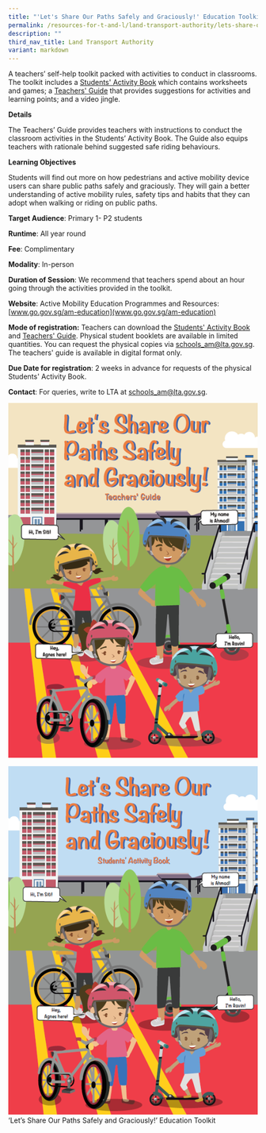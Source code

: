 ```yaml
---
title: "'Let's Share Our Paths Safely and Graciously!' Education Toolkit"
permalink: /resources-for-t-and-l/land-transport-authority/lets-share-our-paths/
description: ""
third_nav_title: Land Transport Authority
variant: markdown
---
```

A teachers’ self-help toolkit packed with activities to conduct in classrooms. The toolkit includes a [Students' Activity Book](https://go.gov.sg/studentactivitybook) which contains worksheets and games; a [Teachers' Guide](https://go.gov.sg/amteachersguide) that provides suggestions for activities and learning points; and a video jingle.

**Details**

The Teachers’ Guide provides teachers with instructions to conduct the classroom activities in the Students’ Activity Book. The Guide also equips teachers with rationale behind suggested safe riding behaviours.

**Learning Objectives**

Students will find out more on how pedestrians and active mobility device users can share public paths safely and graciously. They will gain a better understanding of active mobility rules, safety tips and habits that they can adopt when walking or riding on public paths.

**Target Audience**: Primary 1- P2 students

**Runtime**: All year round

**Fee**: Complimentary

**Modality**: In-person

**Duration of Session**:        We recommend that teachers spend about an hour going through the activities provided in the toolkit.

**Website**: Active Mobility Education Programmes and Resources: [www.go.gov.sg/am-education](www.go.gov.sg/am-education) 

**Mode of registration:**        Teachers can download the [Students' Activity Book](https://go.gov.sg/studentactivitybook) and [Teachers' Guide](https://go.gov.sg/amteachersguide).
Physical student booklets are available in limited quantities. You can request the physical copies via [schools_am@lta.gov.sg](schools_am@lta.gov.sg). The teachers' guide is available in digital format only.


**Due Date for registration**: 2 weeks in advance for requests of the physical Students' Activity Book.

**Contact**: For queries, write to LTA at [schools_am@lta.gov.sg](schools_am@lta.gov.sg).

![](/images/Teacher_Guide.PNG)

![](/images/Student_Activity_Book.PNG)
‘Let’s Share Our Paths Safely and Graciously!’ Education Toolkit